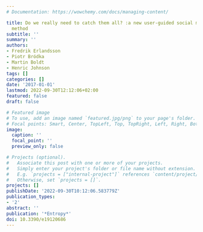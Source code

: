 ```yaml
---
# Documentation: https://wowchemy.com/docs/managing-content/

title: Do we really need to catch them all? :a new user-guided social media crawling
  method
subtitle: ''
summary: ''
authors:
- Fredrik Erlandsson
- Piotr Bródka
- Martin Boldt
- Henric Johnson
tags: []
categories: []
date: '2017-01-01'
lastmod: 2022-09-30T12:12:06+02:00
featured: false
draft: false

# Featured image
# To use, add an image named `featured.jpg/png` to your page's folder.
# Focal points: Smart, Center, TopLeft, Top, TopRight, Left, Right, BottomLeft, Bottom, BottomRight.
image:
  caption: ''
  focal_point: ''
  preview_only: false

# Projects (optional).
#   Associate this post with one or more of your projects.
#   Simply enter your project's folder or file name without extension.
#   E.g. `projects = ["internal-project"]` references `content/project/deep-learning/index.md`.
#   Otherwise, set `projects = []`.
projects: []
publishDate: '2022-09-30T10:12:06.583779Z'
publication_types:
- '2'
abstract: ''
publication: '*Entropy*'
doi: 10.3390/e19120686
---
```

